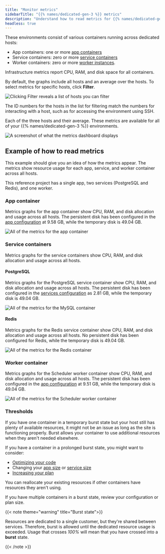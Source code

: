 ```yaml
---
title: "Monitor metrics"
sidebarTitle: "{{% names/dedicated-gen-3 %}} metrics"
description: "Understand how to read metrics for {{% names/dedicated-gen-3 %}} environments."
headless: true 
---
```


These environments consist of various containers running across dedicated hosts:

* App containers: one or more [app containers](/create-apps/_index.md)
* Service containers: zero or more [service containers](/add-services/_index.md)
* Worker containers: zero or more [worker instances](/create-apps/app-reference/single-runtime-image.md#workers).

Infrastructure metrics report CPU, RAM, and disk space for all containers.

By default, the graphs include all hosts and an average over the hosts.
To select metrics for specific hosts, click **Filter**.

![Clicking Filter reveals a list of hosts you can filter](/images/metrics/DG3-filter-metrics.png "0.4")

The ID numbers for the hosts in the list for filtering match the numbers for interacting with a host,
such as for accessing the environment using SSH.

Each of the three hosts and their average. These metrics are available for all of your {{% names/dedicated-gen-3 %}} environments.

![A screenshot of what the metrics dashboard displays](/images/metrics/dg3-dashboard.png "0.45")

## Example of how to read metrics

This example should give you an idea of how the metrics appear.
The metrics show resource usage for each app, service, and worker container
across all hosts.

This reference project has a single app, two services (PostgreSQL and Redis), and one worker.

### App container

Metrics graphs for the app container show CPU, RAM, and disk allocation and usage across all hosts.
The persistent disk has been configured in the [app configuration](/create-apps/app-reference/single-runtime-image.md#top-level-properties)
at 9.58&nbsp;GB, while the temporary disk is 49.04&nbsp;GB.

![All of the metrics for the app container](/images/metrics/DG3-app-container.png)

### Service containers

Metrics graphs for the service containers show CPU, RAM, and disk allocation and usage across all hosts.

#### PostgreSQL

Metrics graphs for the PostgreSQL service container show CPU, RAM, and disk allocation and usage across all hosts.
The persistent disk has been configured in the [services configuration](/add-services/_index.md)
as 2.81&nbsp;GB, while the temporary disk is 49.04&nbsp;GB.

![All of the metrics for the MySQL container](/images/metrics/DG3-postgresql.png)

#### Redis

Metrics graphs for the Redis service container show CPU, RAM, and disk allocation and usage across all hosts.
No persistent disk has been configured for Redis,
while the temporary disk is 49.04&nbsp;GB.

![All of the metrics for the Redis container](/images/metrics/DG3-redis.png)

### Worker container

Metrics graphs for the Scheduler worker container show CPU, RAM, and disk allocation and usage across all hosts.
The persistent disk has been configured in the [app configuration](/create-apps/app-reference/single-runtime-image.md#top-level-properties)
at 9.51&nbsp;GB, while the temporary disk is 49.04&nbsp;GB.

![All of the metrics for the Scheduler worker container](/images/metrics/DG3-worker-container.png)

### Thresholds 

If you have one container in a temporary burst state but your host still has plenty of available resources, it might not be an issue as long as the site is functioning properly. Burst allows your container to use additional resources when they aren't needed elsewhere.

If you have a container in a prolonged burst state, you might want to consider:

* [Optimizing your code](/increase-observability/_index.md)
* Changing your [app size](/create-apps/app-reference/single-runtime-image.md#sizes)
  or [service size](/add-services/_index.md#size)
* [Increasing your plan](/administration/pricing/_index.md)

You can reallocate your existing resources if other containers have resources they aren't using.

If you have multiple containers in a burst state, review your configuration or plan size.

{{< note theme="warning" title="Burst state">}}

Resources are dedicated to a single customer, but they're shared between services. Therefore, burst is allowed until the dedicated resource usage is exceeded. Usage that crosses _100%_ will mean that you have crossed into a **burst** state.

{{< /note >}}